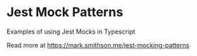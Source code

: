 # Jest Mock Patterns

Examples of using Jest Mocks in Typescript

Read more at https://mark.smithson.me/jest-mocking-patterns